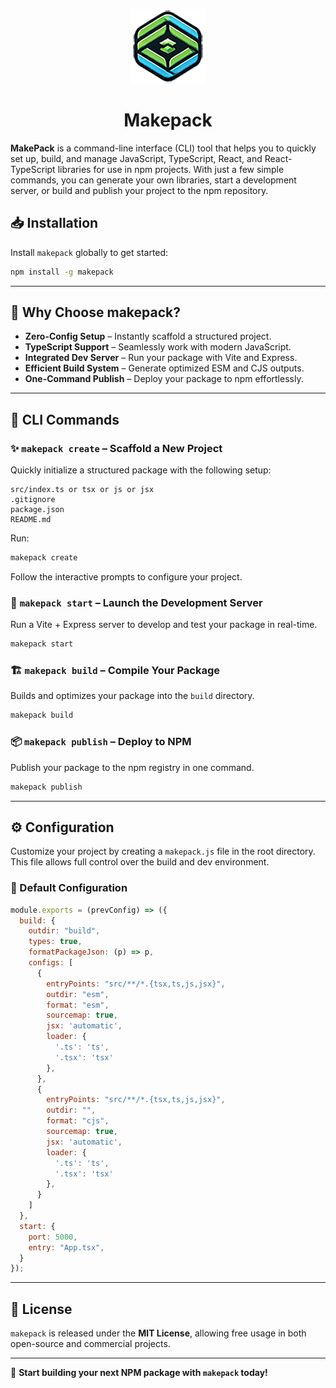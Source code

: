 <p align="center">
  <a href="https://github.com/devnax/makepack" rel="noopener" target="_blank"><img  src="https://raw.githubusercontent.com/devnax/makepack/main/logo.png" alt="Makepack logo"></a>
</p>

<h1 align="center">Makepack</h1>

**MakePack** is a command-line interface (CLI) tool that helps you to quickly set up, build, and manage JavaScript, TypeScript, React, and React-TypeScript libraries for use in npm projects. With just a few simple commands, you can generate your own libraries, start a development server, or build and publish your project to the npm repository.


## 📥 Installation

Install `makepack` globally to get started:

```sh
npm install -g makepack
```

---

## 🎯 Why Choose makepack?
- **Zero-Config Setup** – Instantly scaffold a structured project.
- **TypeScript Support** – Seamlessly work with modern JavaScript.
- **Integrated Dev Server** – Run your package with Vite and Express.
- **Efficient Build System** – Generate optimized ESM and CJS outputs.
- **One-Command Publish** – Deploy your package to npm effortlessly.
---

## 📜 CLI Commands

### ✨ `makepack create` – Scaffold a New Project
Quickly initialize a structured package with the following setup:

```
src/index.ts or tsx or js or jsx
.gitignore
package.json
README.md
```

Run:
```sh
makepack create
```
Follow the interactive prompts to configure your project.

### 🚀 `makepack start` – Launch the Development Server
Run a Vite + Express server to develop and test your package in real-time.

```sh
makepack start
```

### 🏗️ `makepack build` – Compile Your Package
Builds and optimizes your package into the `build` directory.

```sh
makepack build
```

### 📦 `makepack publish` – Deploy to NPM
Publish your package to the npm registry in one command.

```sh
makepack publish
```

---

## ⚙️ Configuration

Customize your project by creating a `makepack.js` file in the root directory. This file allows full control over the build and dev environment.

### 🔧 Default Configuration

```js
module.exports = (prevConfig) => ({
  build: {
    outdir: "build",
    types: true,
    formatPackageJson: (p) => p,
    configs: [
      {
        entryPoints: "src/**/*.{tsx,ts,js,jsx}",
        outdir: "esm",
        format: "esm",
        sourcemap: true,
        jsx: 'automatic',
        loader: {
          '.ts': 'ts',
          '.tsx': 'tsx'
        },
      },
      {
        entryPoints: "src/**/*.{tsx,ts,js,jsx}",
        outdir: "",
        format: "cjs",
        sourcemap: true,
        jsx: 'automatic',
        loader: {
          '.ts': 'ts',
          '.tsx': 'tsx'
        },
      }
    ]
  },
  start: {
    port: 5000,
    entry: "App.tsx",
  }
});
```

---

## 📜 License

`makepack` is released under the **MIT License**, allowing free usage in both open-source and commercial projects.

---

🚀 **Start building your next NPM package with `makepack` today!**

